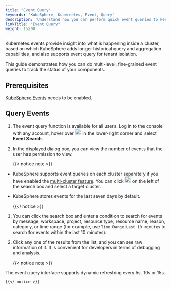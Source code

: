 ```yaml
---
title: "Event Query"
keywords: 'KubeSphere, Kubernetes, Event, Query'
description: 'Understand how you can perform quick event queries to keep track of the latest events of your cluster.'
linkTitle: "Event Query"
weight: 15200
---
```


Kubernetes events provide insight into what is happening inside a cluster, based on which KubeSphere adds longer historical query and aggregation capabilities, and also supports event query for tenant isolation.

This guide demonstrates how you can do multi-level, fine-grained event queries to track the status of your components.

## Prerequisites

[KubeSphere Events](../../pluggable-components/events/) needs to be enabled.

## Query Events

1. The event query function is available for all users. Log in to the console with any account, hover over <img src="/images/docs/toolbox/event-query/toolbox.png" width='20' /> in the lower-right corner and select **Event Search**.

2. In the displayed dialog box, you can view the number of events that the user has permission to view.

    {{< notice note >}}

- KubeSphere supports event queries on each cluster separately if you have enabled the [multi-cluster feature](../../multicluster-management/). You can click <img src="/images/docs/toolbox/event-query/drop-down-list.png" width='20' /> on the left of the search box and select a target cluster.

- KubeSphere stores events for the last seven days by default.

    {{</ notice >}}

1. You can click the search box and enter a condition to search for events by message, workspace, project, resource type, resource name, reason, category, or time range (for example, use `Time Range:Last 10 minutes` to search for events within the last 10 minutes).

2. Click any one of the results from the list, and you can see raw information of it. It is convenient for developers in terms of debugging and analysis.

    {{< notice note >}}

The event query interface supports dynamic refreshing every 5s, 10s or 15s.

    {{</ notice >}}
